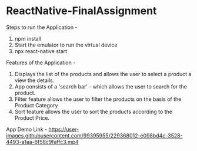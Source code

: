 # ReactNative-FinalAssignment

Steps to run the Application - 
1. npm install
2. Start the emulator to run the virtual device
3. npx react-native start

Features of the Application - 
1. Displays the list of the products and allows the user to select a product a view the details.
2. App consists of a 'search bar' - which allows the user to search for the product.
3. Filter feature allows the user to filter the products on the basis of the Product Category
4. Sort feature allows the user to sort the products according to the Product Price.


App Demo Link - 
https://user-images.githubusercontent.com/99395955/229368012-e098bd4c-3528-4493-a1aa-6f58c9faffc3.mp4

